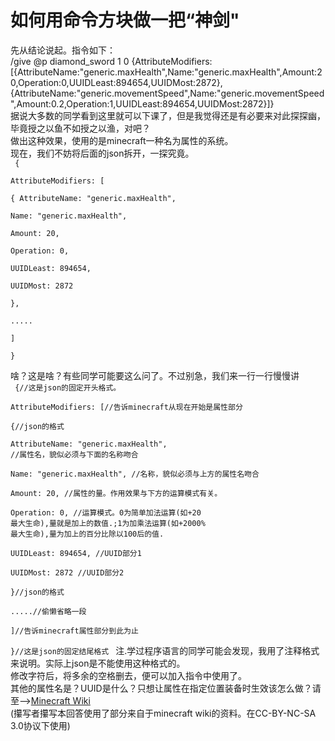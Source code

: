 # 如何用命令方块做一把“神剑"  
先从结论说起。指令如下：  
/give @p diamond_sword 1 0 {AttributeModifiers:[{AttributeName:"generic.maxHealth",Name:"generic.maxHealth",Amount:20,Operation:0,UUIDLeast:894654,UUIDMost:2872},{AttributeName:"generic.movementSpeed",Name:"generic.movementSpeed",Amount:0.2,Operation:1,UUIDLeast:894654,UUIDMost:2872}]}  
据说大多数的同学看到这里就可以下课了，但是我觉得还是有必要来对此探探幽，毕竟授之以鱼不如授之以渔，对吧？  
做出这种效果，使用的是minecraft一种名为属性的系统。  
现在，我们不妨将后面的json拆开，一探究竟。  
<code>
{  
  AttributeModifiers: [  
    {
      AttributeName: "generic.maxHealth",   
      Name: "generic.maxHealth",   
      Amount: 20,   
      Operation: 0,   
      UUIDLeast: 894654,   
      UUIDMost: 2872  
    },  
    .....  
  ]  
  }  
</code>
啥？这是啥？有些同学可能要这么问了。不过别急，我们来一行一行慢慢讲  
<code>
{//这是json的固定开头格式。  
  AttributeModifiers: [//告诉minecraft从现在开始是属性部分  
    {//json的格式  
      AttributeName: "generic.maxHealth", //属性名，貌似必须与下面的名称吻合  
      Name: "generic.maxHealth", //名称，貌似必须与上方的属性名吻合  
      Amount: 20, //属性的量。作用效果与下方的运算模式有关。  
      Operation: 0, //运算模式。0为简单加法运算(如+20 最大生命),量就是加上的数值.;1为加乘法运算(如+2000% 最大生命),量为加上的百分比除以100后的值.   
      UUIDLeast: 894654, //UUID部分1  
      UUIDMost: 2872	   //UUID部分2  
    }//json的格式  
    .....//偷懒省略一段  
  ]//告诉minecraft属性部分到此为止  
}//这是json的固定结尾格式
</code>
注.学过程序语言的同学可能会发现，我用了注释格式来说明。实际上json是不能使用这种格式的。  
修改字符后，将多余的空格删去，便可以加入指令中使用了。  
其他的属性名是？UUID是什么？只想让属性在指定位置装备时生效该怎么做？请至-->[Minecraft Wiki](https://minecraft-zh.gamepedia.com)  
(攥写者攥写本回答使用了部分来自于minecraft wiki的资料。在CC-BY-NC-SA 3.0协议下使用)  
